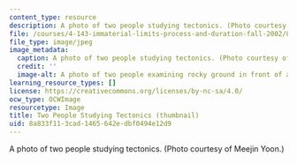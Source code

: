 ```yaml
---
content_type: resource
description: A photo of two people studying tectonics. (Photo courtesy of Meejin Yoon.)
file: /courses/4-143-immaterial-limits-process-and-duration-fall-2002/8a833f113cad1465642edbf0494e12d9_4-143f02-th.jpg
file_type: image/jpeg
image_metadata:
  caption: A photo of two people studying tectonics. (Photo courtesy of Meejin Yoon.)
  credit: ''
  image-alt: A photo of two people examining rocky ground in front of a massive cliff-face.
learning_resource_types: []
license: https://creativecommons.org/licenses/by-nc-sa/4.0/
ocw_type: OCWImage
resourcetype: Image
title: Two People Studying Tectonics (thumbnail)
uid: 8a833f11-3cad-1465-642e-dbf0494e12d9
---
```

A photo of two people studying tectonics. (Photo courtesy of Meejin Yoon.)